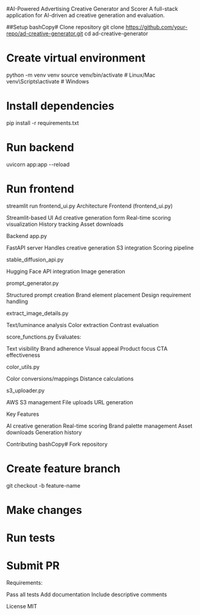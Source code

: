 #AI-Powered Advertising Creative Generator and Scorer
A full-stack application for AI-driven ad creative generation and evaluation.

##Setup
bashCopy# Clone repository
git clone https://github.com/your-repo/ad-creative-generator.git
cd ad-creative-generator

# Create virtual environment
python -m venv venv
source venv/bin/activate    # Linux/Mac
venv\Scripts\activate       # Windows

# Install dependencies
pip install -r requirements.txt

# Run backend
uvicorn app:app --reload

# Run frontend
streamlit run frontend_ui.py
Architecture
Frontend (frontend_ui.py)

Streamlit-based UI
Ad creative generation form
Real-time scoring visualization
History tracking
Asset downloads

Backend
app.py

FastAPI server
Handles creative generation
S3 integration
Scoring pipeline

stable_diffusion_api.py

Hugging Face API integration
Image generation

prompt_generator.py

Structured prompt creation
Brand element placement
Design requirement handling

extract_image_details.py

Text/luminance analysis
Color extraction
Contrast evaluation

score_functions.py
Evaluates:

Text visibility
Brand adherence
Visual appeal
Product focus
CTA effectiveness

color_utils.py

Color conversions/mappings
Distance calculations

s3_uploader.py

AWS S3 management
File uploads
URL generation

Key Features

AI creative generation
Real-time scoring
Brand palette management
Asset downloads
Generation history

Contributing
bashCopy# Fork repository
# Create feature branch
git checkout -b feature-name

# Make changes
# Run tests
# Submit PR
Requirements:

Pass all tests
Add documentation
Include descriptive comments

License
MIT
